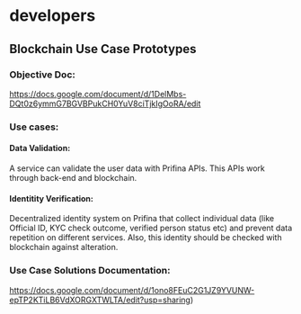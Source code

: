 # developers

## Blockchain Use Case Prototypes

### Objective Doc:

https://docs.google.com/document/d/1DelMbs-DQt0z6ymmG7BGVBPukCH0YuV8ciTjkIgOoRA/edit

### Use cases:

#### Data Validation:
A service can validate the user data with Prifina APIs. This APIs work through back-end and blockchain.

#### Identitity Verification: 
Decentralized identity system on Prifina that collect individual data (like Official ID, KYC check outcome, verified person status etc) and prevent data repetition on different services. Also, this identity should be checked with blockchain against alteration.

### Use Case Solutions Documentation:
https://docs.google.com/document/d/1ono8FEuC2G1JZ9YVUNW-epTP2KTiLB6VdXORGXTWLTA/edit?usp=sharing)
